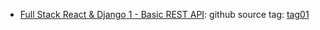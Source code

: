 - [Full Stack React & Django 1 - Basic REST API](https://www.youtube.com/watch?v=Uyei2iDA4Hs&list=PLillGF-RfqbbRA-CIUxlxkUpbq0IFkX60&index=1): github source tag: [tag01]()
